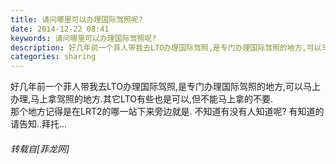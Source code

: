 ```yaml
---
title: 请问哪里可以办理国际驾照呢?
date: 2014-12-22 08:41
keywords: 请问哪里可以办理国际驾照呢?
description: 好几年前一个菲人带我去LTO办理国际驾照,是专门办理国际驾照的地方,可以马上办理,马上拿驾照的地方.其它LTO有些也是可以,但不能马上拿的不要.那个地方记得是在LRT2的哪一站下来旁边就是. 不知道有没有人知道呢? 有知道的请告知..拜托...
categories: sharing
---
```

<td class="t_f" id="postmessage_142921">

好几年前一个菲人带我去LTO办理国际驾照,是专门办理国际驾照的地方,可以马上办理,马上拿驾照的地方.其它LTO有些也是可以,但不能马上拿的不要.<br/>
那个地方记得是在LRT2的哪一站下来旁边就是. 不知道有没有人知道呢? 有知道的请告知..拜托...</td>
###### 转载自[菲龙网]
